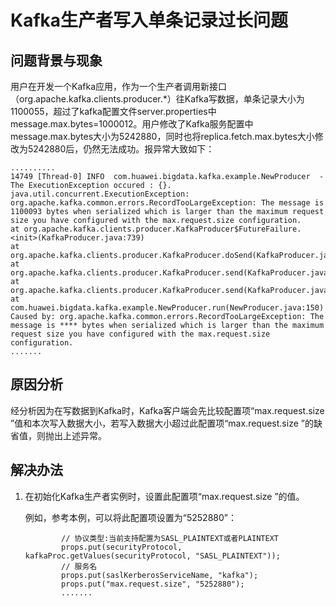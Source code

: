 # Kafka生产者写入单条记录过长问题<a name="mrs_03_0200"></a>

## 问题背景与现象<a name="zh-cn_topic_0167275360_s20deae74a71143aeabad239c7a22f024"></a>

用户在开发一个Kafka应用，作为一个生产者调用新接口（org.apache.kafka.clients.producer.\*）往Kafka写数据，单条记录大小为1100055，超过了kafka配置文件server.properties中message.max.bytes=1000012。用户修改了Kafka服务配置中message.max.bytes大小为5242880，同时也将replica.fetch.max.bytes大小修改为5242880后，仍然无法成功。报异常大致如下：

```
..........
14749 [Thread-0] INFO  com.huawei.bigdata.kafka.example.NewProducer  - The ExecutionException occured : {}.
java.util.concurrent.ExecutionException: org.apache.kafka.common.errors.RecordTooLargeException: The message is 1100093 bytes when serialized which is larger than the maximum request size you have configured with the max.request.size configuration.
at org.apache.kafka.clients.producer.KafkaProducer$FutureFailure.<init>(KafkaProducer.java:739)
at org.apache.kafka.clients.producer.KafkaProducer.doSend(KafkaProducer.java:483)
at org.apache.kafka.clients.producer.KafkaProducer.send(KafkaProducer.java:430)
at org.apache.kafka.clients.producer.KafkaProducer.send(KafkaProducer.java:353)
at com.huawei.bigdata.kafka.example.NewProducer.run(NewProducer.java:150)
Caused by: org.apache.kafka.common.errors.RecordTooLargeException: The message is **** bytes when serialized which is larger than the maximum request size you have configured with the max.request.size configuration.
.......
```

## 原因分析<a name="zh-cn_topic_0167275360_s7dfa4353c00142a991338a71eaf7d6ad"></a>

经分析因为在写数据到Kafka时，Kafka客户端会先比较配置项“max.request.size ”值和本次写入数据大小，若写入数据大小超过此配置项“max.request.size ”的缺省值，则抛出上述异常。

## 解决办法<a name="zh-cn_topic_0167275360_section54311375103045"></a>

1.  在初始化Kafka生产者实例时，设置此配置项“max.request.size ”的值。

    例如，参考本例，可以将此配置项设置为“5252880”：

    ```
            // 协议类型:当前支持配置为SASL_PLAINTEXT或者PLAINTEXT
            props.put(securityProtocol, kafkaProc.getValues(securityProtocol, "SASL_PLAINTEXT"));
            // 服务名
            props.put(saslKerberosServiceName, "kafka");
            props.put("max.request.size", "5252880");
            .......
    ```


